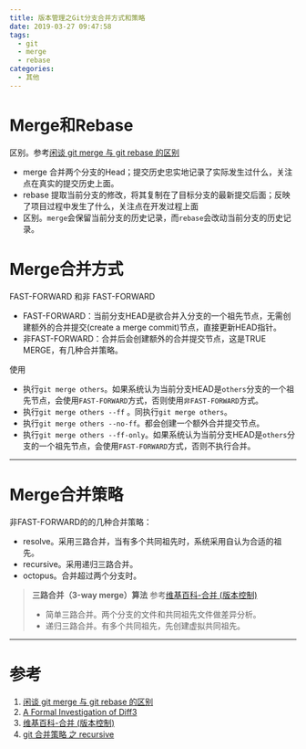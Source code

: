 ```yaml
---
title: 版本管理之Git分支合并方式和策略
date: 2019-03-27 09:47:58
tags:
  - git
  - merge
  - rebase
categories:
  - 其他
---
```


# Merge和Rebase

区别。参考[闲谈 git merge 与 git rebase 的区别](https://www.jianshu.com/p/c17472d704a0)

- merge 合并两个分支的Head；提交历史忠实地记录了实际发生过什么，关注点在真实的提交历史上面。
- rebase 提取当前分支的修改，将其复制在了目标分支的最新提交后面；反映了项目过程中发生了什么，关注点在开发过程上面
- 区别。`merge`会保留当前分支的历史记录，而`rebase`会改动当前分支的历史记录。

<!-- more -->

# Merge合并方式

FAST-FORWARD 和非 FAST-FORWARD

- FAST-FORWARD：当前分支HEAD是欲合并入分支的一个祖先节点，无需创建额外的合并提交(create a merge commit)节点，直接更新HEAD指针。
- 非FAST-FORWARD：合并后会创建额外的合并提交节点，这是TRUE MERGE，有几种合并策略。

使用

- 执行`git merge others`。如果系统认为当前分支HEAD是`others`分支的一个祖先节点，会使用`FAST-FORWARD`方式，否则使用`非FAST-FORWARD`方式。
- 执行`git merge others --ff` 。同执行`git merge others`。
- 执行`git merge others --no-ff`。都会创建一个额外合并提交节点。
- 执行`git merge others --ff-only`。如果系统认为当前分支HEAD是`others`分支的一个祖先节点，会使用`FAST-FORWARD`方式，否则不执行合并。

---

# Merge合并策略

非FAST-FORWARD的的几种合并策略：

- resolve。采用三路合并，当有多个共同祖先时，系统采用自认为合适的祖先。
- recursive。采用递归三路合并。
- octopus。合并超过两个分支时。

>**三路合并（3-way merge）算法** 参考[维基百科-合并 (版本控制)](https://zh.wikipedia.org/zh-hans/%E5%90%88%E5%B9%B6_(%E7%89%88%E6%9C%AC%E6%8E%A7%E5%88%B6))
>
>- 简单三路合并。两个分支的文件和共同祖先文件做差异分析。
>- 递归三路合并。有多个共同祖先，先创建虚拟共同祖先。



---

# 参考

1. [闲谈 git merge 与 git rebase 的区别](https://www.jianshu.com/p/c17472d704a0)
2. [A Formal Investigation of Diff3](http://www.cis.upenn.edu/~bcpierce/papers/diff3-short.pdf)
3. [维基百科-合并 (版本控制)](https://zh.wikipedia.org/zh-hans/%E5%90%88%E5%B9%B6_(%E7%89%88%E6%9C%AC%E6%8E%A7%E5%88%B6))
4. [git 合并策略 之 recursive](http://blog.fedeoo.cn/2017/02/22/git-%E5%90%88%E5%B9%B6%E7%AD%96%E7%95%A5-%E4%B9%8B-recursive/)